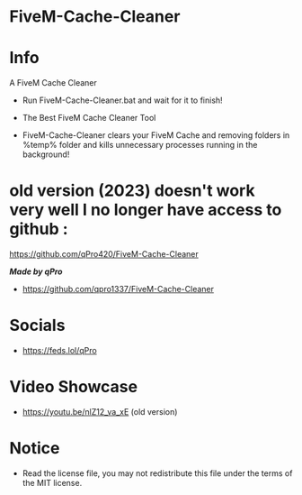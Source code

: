 # FiveM-Cache-Cleaner

# Info
A FiveM Cache Cleaner

- Run FiveM-Cache-Cleaner.bat and wait for it to finish!

- The Best FiveM Cache Cleaner Tool

- FiveM-Cache-Cleaner clears your FiveM Cache and removing folders in %temp% folder and kills unnecessary processes running in the background!


# old version (2023) doesn't work very well I no longer have access to github :

https://github.com/qPro420/FiveM-Cache-Cleaner




***Made by qPro***
- https://github.com/qpro1337/FiveM-Cache-Cleaner
# Socials
 - https://feds.lol/qPro


# Video Showcase
 - https://youtu.be/nlZ12_va_xE (old version)


 # Notice
 - Read the license file, you may not redistribute this file under the terms of the MIT license.
